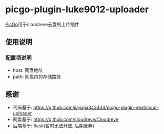 # picgo-plugin-luke9012-uploader
[PicGo](https://github.com/Molunerfinn/PicGo)用于cloudreve云盘的上传插件

## 使用说明
### 配置项说明
- host: 网盘地址
- path: 网盘内的存储路径


## 感谢
- 代码基于: https://github.com/jiajiajia343434/picgo-plugin-nextcloud-uploader
- 网盘基于: https://github.com/cloudreve/Cloudreve
- 后端基于: flask(暂时无法开放, 后期舍弃)